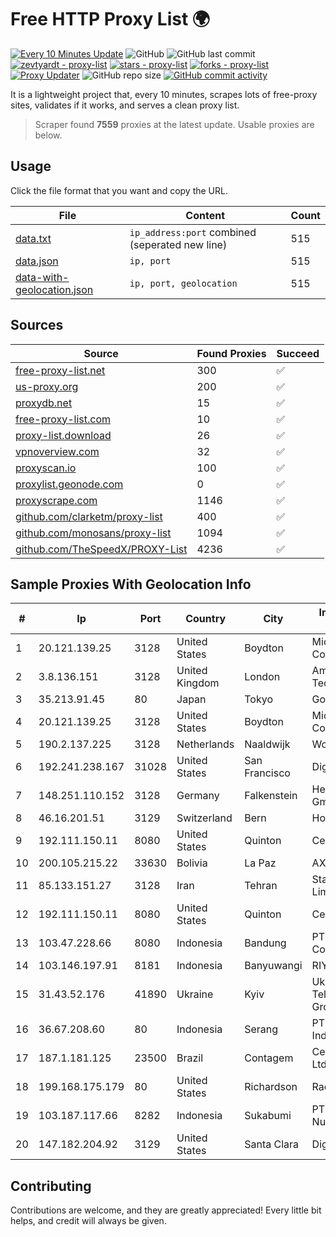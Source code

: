 
# Free HTTP Proxy List 🌍

[![Every 10 Minutes Update](https://github.com/mertguvencli/http-proxy-list/actions/workflows/main.yml/badge.svg?branch=main)](https://github.com/mertguvencli/http-proxy-list/actions/workflows/main.yml)
![GitHub](https://img.shields.io/github/license/mertguvencli/http-proxy-list)
![GitHub last commit](https://img.shields.io/github/last-commit/mertguvencli/http-proxy-list)
[![zevtyardt - proxy-list](https://img.shields.io/static/v1?label=zevtyardt&message=proxy-list&color=blue&logo=github)](https://github.com/zevtyardt/proxy-list "Go to GitHub repo")
[![stars - proxy-list](https://img.shields.io/github/stars/zevtyardt/proxy-list?style=social)](https://github.com/zevtyardt/proxy-list)
[![forks - proxy-list](https://img.shields.io/github/forks/zevtyardt/proxy-list?style=social)](https://github.com/zevtyardt/proxy-list)
[![Proxy Updater](https://github.com/zevtyardt/proxy-list/workflows/Proxy%20Updater/badge.svg)](https://github.com/zevtyardt/proxy-list/actions?query=workflow:"Proxy+Updater")
![GitHub repo size](https://img.shields.io/github/repo-size/zevtyardt/proxy-list)
[![GitHub commit activity](https://img.shields.io/github/commit-activity/m/zevtyardt/proxy-list?logo=commits)](https://github.com/zevtyardt/proxy-list/commits/main)

It is a lightweight project that, every 10 minutes, scrapes lots of free-proxy sites, validates if it works, and serves a clean proxy list.

> Scraper found **7559** proxies at the latest update. Usable proxies are below.

## Usage

Click the file format that you want and copy the URL.

|File|Content|Count|
|----|-------|-----|
|[data.txt](https://raw.githubusercontent.com/mertguvencli/http-proxy-list/main/proxy-list/data.txt)|`ip_address:port` combined (seperated new line)|515|
|[data.json](https://raw.githubusercontent.com/mertguvencli/http-proxy-list/main/proxy-list/data.json)|`ip, port`|515|
|[data-with-geolocation.json](https://raw.githubusercontent.com/mertguvencli/http-proxy-list/main/proxy-list/data-with-geolocation.json)|`ip, port, geolocation`|515|

## Sources

|Source|Found Proxies|Succeed|
|------|-------------|-------|
|[free-proxy-list.net](https://free-proxy-list.net)|300|✅|
|[us-proxy.org](https://www.us-proxy.org)|200|✅|
|[proxydb.net](http://proxydb.net)|15|✅|
|[free-proxy-list.com](https://free-proxy-list.com/?page=&port=&type%5B%5D=http&type%5B%5D=https&up_time=0&search=Search)|10|✅|
|[proxy-list.download](https://www.proxy-list.download/HTTP)|26|✅|
|[vpnoverview.com](https://vpnoverview.com/privacy/anonymous-browsing/free-proxy-servers)|32|✅|
|[proxyscan.io](https://www.proxyscan.io)|100|✅|
|[proxylist.geonode.com](https://proxylist.geonode.com/api/proxy-list?limit=300&page=1&sort_by=lastChecked&sort_type=desc&protocols=http,https)|0|✅|
|[proxyscrape.com](https://api.proxyscrape.com/v2/?request=displayproxies&protocol=http&timeout=10000&country=all&ssl=all&anonymity=all)|1146|✅|
|[github.com/clarketm/proxy-list](https://raw.githubusercontent.com/clarketm/proxy-list/master/proxy-list-raw.txt)|400|✅|
|[github.com/monosans/proxy-list](https://raw.githubusercontent.com/monosans/proxy-list/main/proxies/http.txt)|1094|✅|
|[github.com/TheSpeedX/PROXY-List](https://raw.githubusercontent.com/TheSpeedX/PROXY-List/master/http.txt)|4236|✅|


## Sample Proxies With Geolocation Info

|#|Ip|Port|Country|City|Internet Service Provider|
|-|--|----|-------|----|-------------------------|
|1|20.121.139.25|3128|United States|Boydton|Microsoft Corporation|
|2|3.8.136.151|3128|United Kingdom|London|Amazon Technologies Inc.|
|3|35.213.91.45|80|Japan|Tokyo|Google LLC|
|4|20.121.139.25|3128|United States|Boydton|Microsoft Corporation|
|5|190.2.137.225|3128|Netherlands|Naaldwijk|WorldStream B.V.|
|6|192.241.238.167|31028|United States|San Francisco|DigitalOcean, LLC|
|7|148.251.110.152|3128|Germany|Falkenstein|Hetzner Online GmbH|
|8|46.16.201.51|3129|Switzerland|Bern|Hosteur SA|
|9|192.111.150.11|8080|United States|Quinton|Centrilogic|
|10|200.105.215.22|33630|Bolivia|La Paz|AXS Bolivia S. A.|
|11|85.133.151.27|3128|Iran|Tehran|Stack Network Limited|
|12|192.111.150.11|8080|United States|Quinton|Centrilogic|
|13|103.47.228.66|8080|Indonesia|Bandung|PT. Indonesia Comnet Plus|
|14|103.146.197.91|8181|Indonesia|Banyuwangi|RIYADNETWORK|
|15|31.43.52.176|41890|Ukraine|Kyiv|Ukrainian Telecommunication Group LLC|
|16|36.67.208.60|80|Indonesia|Serang|PT. Telekomunikasi Indonesia|
|17|187.1.181.125|23500|Brazil|Contagem|Century Telecom Ltda|
|18|199.168.175.179|80|United States|Richardson|Rackspace Hosting|
|19|103.187.117.66|8282|Indonesia|Sukabumi|PT Proxi Jaringan Nusantara|
|20|147.182.204.92|3129|United States|Santa Clara|DigitalOcean, LLC|



## Contributing

Contributions are welcome, and they are greatly appreciated! Every
little bit helps, and credit will always be given.


